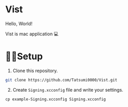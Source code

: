 # Vist

Hello, World!

Vist is mac application 💻

# 🧑‍💻Setup

1. Clone this repository.

```sh
git clone https://github.com/Tatsumi0000/Vist.git
```

2. Create `Signing.xcconfig` file and write your settings.

```xconfig
cp example-Signing.xcconfig Signing.xcconfig
```
